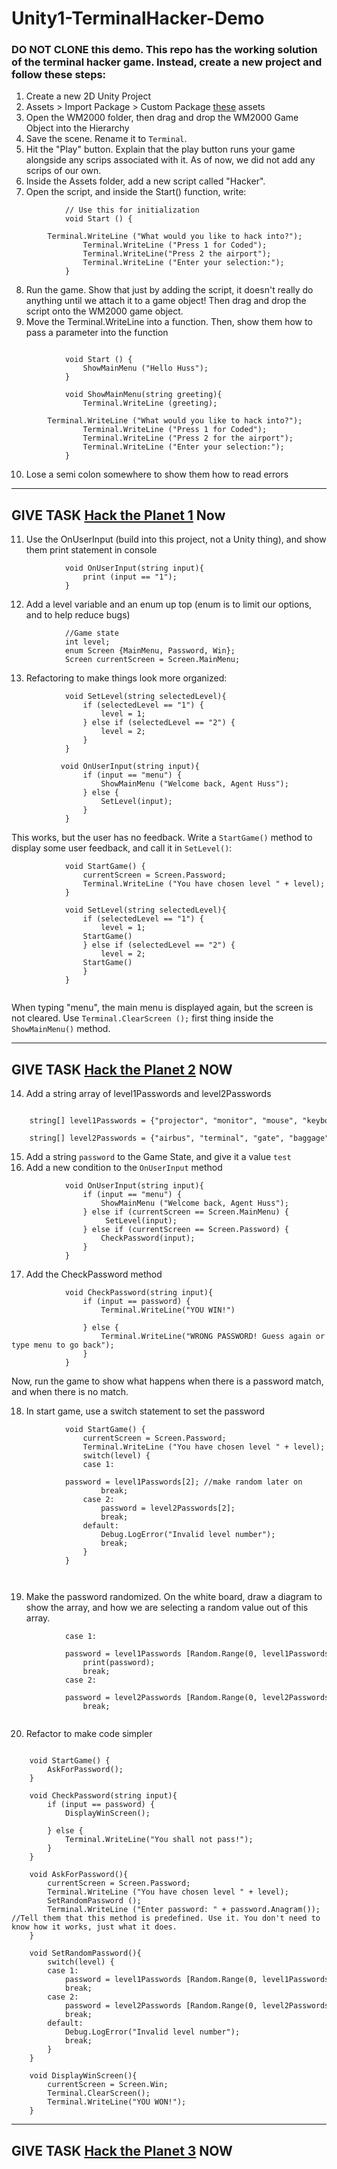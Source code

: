 # Unity1-TerminalHacker-Demo

### DO NOT CLONE this demo. This repo has the working solution of the terminal hacker game.  Instead, create a new project and follow these steps:

1. Create a new 2D Unity Project
2. Assets > Import Package > Custom Package [these](https://drive.google.com/open?id=1_0dUHQ9KFmEfOyo2VTyzJjP1_0q5wjiR) assets
3. Open the WM2000 folder, then drag and drop the WM2000 Game Object into the Hierarchy
4. Save the scene. Rename it to `Terminal`.
5. Hit the "Play" button. Explain that the play button runs your game alongside any scrips associated with it. As of now, we did not add any scrips of our own.
6. Inside the Assets folder, add a new script called "Hacker".
7. Open the script, and inside the Start() function, write:

```
		    // Use this for initialization
		    void Start () {
		        Terminal.WriteLine ("What would you like to hack into?");
		        Terminal.WriteLine ("Press 1 for Coded");
		        Terminal.WriteLine("Press 2 the airport");
		        Terminal.WriteLine ("Enter your selection:");
		    }
```
		
8. Run the game. Show that just by adding the script, it doesn't really do anything until we attach it to a game object! Then drag and drop the script onto the WM2000 game object.
9. Move the Terminal.WriteLine into a function. Then, show them how to pass a parameter into the function

```

		    void Start () {
		        ShowMainMenu ("Hello Huss");
		    }
		
		    void ShowMainMenu(string greeting){
		        Terminal.WriteLine (greeting);
		        Terminal.WriteLine ("What would you like to hack into?");
		        Terminal.WriteLine ("Press 1 for Coded");
		        Terminal.WriteLine ("Press 2 for the airport");
		        Terminal.WriteLine ("Enter your selection:");
		    }
```
		   
		
10. Lose a semi colon somewhere to show them how to read errors
------------------------------------------------------------------
GIVE TASK [Hack the Planet 1](https://warehouse.joincoded.com/assignments/tasks/unity/03-hack-the-planet-1-main-menu/) Now
------------------------------------------------------------------
11. Use the OnUserInput (build into this project, not a Unity thing), and show them print statement in console
```
		    void OnUserInput(string input){
		        print (input == "1");
		    }
```
		
12. Add a level variable and an enum up top (enum is to limit our options, and to help reduce bugs)
```
		    //Game state
		    int level;
		    enum Screen {MainMenu, Password, Win};
		    Screen currentScreen = Screen.MainMenu;
```
		
13. Refactoring to make things look more organized:

```
		    void SetLevel(string selectedLevel){
		        if (selectedLevel == "1") {
		            level = 1;
		        } else if (selectedLevel == "2") {
		            level = 2;
		        }
		    }
		    
		   void OnUserInput(string input){
		        if (input == "menu") {
		            ShowMainMenu ("Welcome back, Agent Huss");
		        } else {
		            SetLevel(input);
		        }
		    }
```

This works, but the user has no feedback. Write a `StartGame()` method to display some user feedback, and call it in `SetLevel()`:

```
		    void StartGame() {
		    	currentScreen = Screen.Password;
		        Terminal.WriteLine ("You have chosen level " + level);
		    }
		    
		    void SetLevel(string selectedLevel){
		        if (selectedLevel == "1") {
		            level = 1;
			    StartGame()
		        } else if (selectedLevel == "2") {
		            level = 2;
			    StartGame()
		        }
		    }
		   
```
When typing "menu", the main menu is displayed again, but the screen is not cleared. Use `Terminal.ClearScreen ();` first thing inside the `ShowMainMenu()` method. 

--------------------------------------------------------------------------------
GIVE TASK [Hack the Planet 2](https://warehouse.joincoded.com/assignments/tasks/unity/04-hack-the-planet-2-functions/) NOW
--------------------------------------------------------------------------------
14. Add a string array of level1Passwords and level2Passwords
```
		    string[] level1Passwords = {"projector", "monitor", "mouse", "keyboard"};
		    string[] level2Passwords = {"airbus", "terminal", "gate", "baggage"}; 
```
		
15. Add a string `password` to the Game State, and give it a value `test`
16. Add a new condition to the `OnUserInput` method

```
		    void OnUserInput(string input){
		        if (input == "menu") {
		            ShowMainMenu ("Welcome back, Agent Huss");
		        } else if (currentScreen == Screen.MainMenu) {
		             SetLevel(input);
		        } else if (currentScreen == Screen.Password) {
		            CheckPassword(input);
		        }
		    } 
```

17. Add the CheckPassword method
```
		    void CheckPassword(string input){
		        if (input == password) {
		            Terminal.WriteLine("YOU WIN!")
		
		        } else {
		            Terminal.WriteLine("WRONG PASSWORD! Guess again or type menu to go back");
		        }
		    }		  
```

Now, run the game to show what happens when there is a password match, and when there is no match. 
		 
18. In start game, use a switch statement to set the password

```
		    void StartGame() {
		        currentScreen = Screen.Password;
		        Terminal.WriteLine ("You have chosen level " + level);
		        switch(level) {
		        case 1: 
		            password = level1Passwords[2]; //make random later on
		            break;
		        case 2:
		            password = level2Passwords[2];
		            break;
		        default:
		            Debug.LogError("Invalid level number");
		            break;
		        }
		    } 
```
		     
		
19. Make the password randomized. On the white board, draw a diagram to show the array, and how we are selecting a random value out of this array.

```
	        case 1: 
	            password = level1Passwords [Random.Range(0, level1Passwords.Length)]; //make random later on
	            print(password);
	            break;
	        case 2:
	            password = level2Passwords [Random.Range(0, level2Passwords.Length)];
	            break;
		    
```

20. Refactor to make code simpler

```

    void StartGame() {
        AskForPassword();
    }

    void CheckPassword(string input){
        if (input == password) {
            DisplayWinScreen();

        } else {
            Terminal.WriteLine("You shall not pass!");
        }
    }

    void AskForPassword(){
        currentScreen = Screen.Password;
        Terminal.WriteLine ("You have chosen level " + level);
        SetRandomPassword ();
        Terminal.WriteLine ("Enter password: " + password.Anagram()); //Tell them that this method is predefined. Use it. You don't need to know how it works, just what it does.
    }

    void SetRandomPassword(){
        switch(level) {
        case 1: 
            password = level1Passwords [Random.Range(0, level1Passwords.Length)]; //make random later on
            break;
        case 2:
            password = level2Passwords [Random.Range(0, level2Passwords.Length)];
            break;
        default:
            Debug.LogError("Invalid level number");
            break;
        }
    }
    
    void DisplayWinScreen(){
		currentScreen = Screen.Win;
		Terminal.ClearScreen();
		Terminal.WriteLine("YOU WON!");
	}
 ```
 
--------------------------------------------------------------------------------
GIVE TASK [Hack the Planet 3]() NOW
--------------------------------------------------------------------------------
